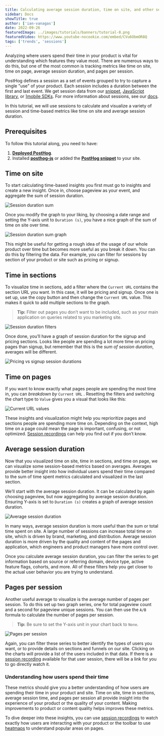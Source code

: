 ```yaml
---
title: Calculating average session duration, time on site, and other session-based metrics
sidebar: Docs
showTitle: true
author: ['ian-vanagas']
date: 2022-09-26
featuredImage: ../images/tutorials/banners/tutorial-8.png
featuredVideo: https://www.youtube-nocookie.com/embed/CVu6ObmOR8Q
tags: ['trends', 'sessions']
---
```


Analyzing where users spend their time in your product is vital for understanding which features they value most. There are numerous ways to do this, but one of the most common is tracking metrics like time on site, time on page, average session duration, and pages per session. 

PostHog defines a session as a set of events grouped to try to capture a single "use" of your product. Each session includes a duration between the first and last event. We get session data from our [snippet](/docs/getting-started/install?tab=snippet), [JavaScript library](/docs/libraries/js), or ][mobile SDKs](/docs/libraries/ios). For more information about sessions, see our [docs](/docs/data/sessions). 

In this tutorial, we will use sessions to calculate and visualize a variety of session and time-based metrics like time on site and average session duration.

## Prerequisites

To follow this tutorial along, you need to have:

1. **[Deployed PostHog](/docs/getting-started/cloud)**.
2. Installed **[posthog-js](/docs/integrate/client/js)** or added the **[PostHog snippet](/docs/integrate/client/js)** to your site.

## Time on site

To start calculating time-based insights you first must go to insights and create a new insight. Once in, choose pageview as your event, and aggregate the sum of session duration.

![Session duration sum](../images/tutorials/session-metrics/session-duration-sum.png)

Once you modify the graph to your liking, by choosing a date range and setting the Y-axis unit to `Duration (s)`, you have a nice graph of the sum of time on site over time.

![Session duration sum graph](../images/tutorials/session-metrics/session-duration-sum-graph.png)

This might be useful for getting a rough idea of the usage of our whole product over time but becomes more useful as you break it down. You can do this by filtering the data. For example, you can filter for sessions by section of your product or site such as pricing or signup.

## Time in sections

To visualize time in sections, add a filter where the `Current URL` contains the section URL you want. In this case, it will be pricing and signup. Once one is set up, use the copy button and then change the `Current URL` value. This makes it quick to add multiple sections to the graph.

> **Tip:** Filter out pages you don’t want to be included, such as your main application on queries related to you marketing site.

![Session duration filters](../images/tutorials/session-metrics/session-duration-filters.png)

Once done, you’ll have a graph of session duration for the signup and pricing sections. Looks like people are spending a lot more time on pricing pages than signup, but remember that this is the *sum of session duration*, averages will be different.

![Pricing vs signup session durations](../images/tutorials/session-metrics/pricing-vs-signup.png)

## Time on pages

If you want to know exactly what pages people are spending the most time in, you can *breakdown by* `Current URL` . Resetting the filters and switching the chart type to `Value` gives you a visual that looks like this:

![Current URL values](../images/tutorials/session-metrics/current-url-values.png)

These insights and visualization might help you reprioritize pages and sections people are spending more time on. Depending on the context, high time on a page could mean the page is important, confusing, or not optimized. [Session recordings](/product/session-recording) can help you find out if you don’t know.

## Average session duration

Now that you visualized time on site, time in sections, and time on page, we can visualize some session-based metrics based on averages. Averages provide better insight into how individual users spend their time compared to the sum of time spent metrics calculated and visualized in the last section.

We’ll start with the average session duration. It can be calculated by again choosing pageview, but now aggregating by average session duration. Ensuring Y-axis is set to `Duration (s)` creates a graph of average session duration. 

![Average session duration](../images/tutorials/session-metrics/average-session-duration.png)

In many ways, average session duration is more useful than the sum or total time spent on site. A large number of sessions can increase total time on site, which is driven by brand, marketing, and distribution. Average session duration is more driven by the quality and content of the pages and application, which engineers and product managers have more control over. 

Once you calculate average session duration, you can filter the series to get information based on source or referring domain, device type, active feature flags, cohorts, and more. All of these filters help you get closer to the actual user behavior you are trying to understand.

## Pages per session

Another useful average to visualize is the average number of pages per session. To do this set up two graph series, one for total pageview count and a second for pageview unique sessions. You can then use the `A/B` formula to calculate the number of pages per session. 

> **Tip:** Be sure to set the Y-axis unit in your chart back to `None`.

![Pages per session](../images/tutorials/session-metrics/pages-per-session.png)

Again, you can filter these series to better identify the types of users you want, or to provide details on sections and funnels on our site. Clicking on the charts will provide a list of the users included in that data. If there is a [session recording](/manual/recordings) available for that user session, there will be a link for you to go directly watch it.

### Understanding how users spend their time

These metrics should give you a better understanding of how users are spending their time in your product and site. Time on site, time in sections, average session time, and pages per session all provide insight into the experience of your product or the quality of your content. Making improvements to product or content quality helps improves these metrics.

To dive deeper into these insights, you can use [session recordings](/product/session-recording) to watch exactly how users are interacting with your product or the toolbar to use [heatmaps](/product/heatmaps) to understand popular areas on pages.

<NewsletterTutorial compact/>
